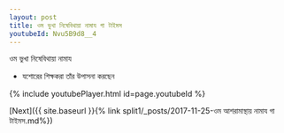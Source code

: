 ```yaml
---
layout: post
title: ওম ভুখা নিষেবিথায়া নামায গা টাইমস
youtubeId: Nvu5B9d8__4
---
```

 
 
 ওম ভুখা নিষেবিথায়া নামায  
 
 -  যশোরের শিক্ষকরা তাঁর উপাসনা করছেন 
 
  
 
  
 
 
 
 
 
 


{% include youtubePlayer.html id=page.youtubeId %}
 
[Next]({{ site.baseurl }}{% link  split1/_posts/2017-11-25-ওম আশরামাস্থায় নামায গা টাইমস.md%})
 
